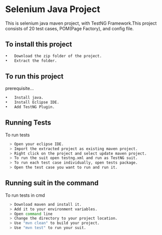 
# Selenium Java Project

This is selenium java maven project, with TestNG Framework.This project consists of 20 test cases, POM(Page Factory), and config file.


## To install this project

```bash
•	Download the zip folder of the project.
•	Extract the folder.

``` 
## To run this project

prerequisite...

```bash
•	Install java.
•	Install Eclipse IDE.
•	Add TestNG Plugin.


``` 
## Running Tests

To run tests

```bash
  > Open your eclipse IDE.
  > Import the extracted project as existing maven project.
  > Right click on the project and select update maven project.
  > To run the suit open testng.xml and run as TestNG suit.
  > To run each test case individually, open tests package.
  > Open the test case you want to run and run it.

```

## Running suit in the command

To run tests in cmd

```bash
  > Download maven and install it.
  > Add it to your environment variables.
  > Open command line
  > Change the directory to your project location.
  > Use "mvn clean" to build your project.
  > Use "mvn test" to run your suit.
  
```